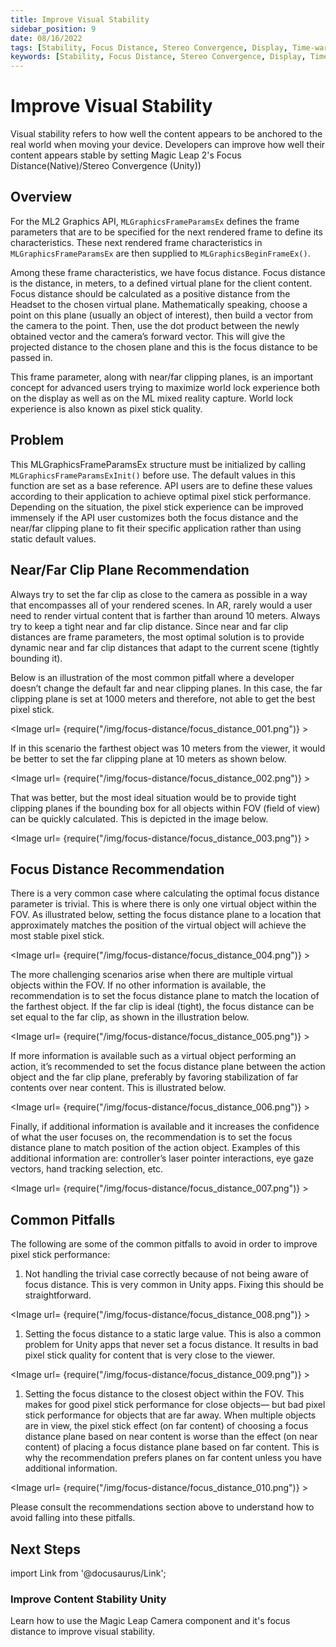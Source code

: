 ```yaml
---
title: Improve Visual Stability
sidebar_position: 9
date: 08/16/2022
tags: [Stability, Focus Distance, Stereo Convergence, Display, Time-warp]
keywords: [Stability, Focus Distance, Stereo Convergence, Display, Time-warp]
---
```


# Improve Visual Stability

Visual stability refers to how well the content appears to be anchored to the real world when moving your device. Developers can improve how well their content appears stable by setting Magic Leap 2's Focus Distance(Native)/Stereo Convergence (Unity))

## Overview

For the ML2 Graphics API, `MLGraphicsFrameParamsEx` defines the frame parameters that are to be specified for the next rendered frame to define its characteristics. These next rendered frame characteristics in `MLGraphicsFrameParamsEx` are then supplied to `MLGraphicsBeginFrameEx()`.

Among these frame characteristics, we have focus distance. Focus distance is the distance, in meters, to a defined virtual plane for the client content. Focus distance should be calculated as a positive distance from the Headset to the chosen virtual plane. Mathematically speaking, choose a point on this plane (usually an object of interest), then build a vector from the camera to the point. Then, use the dot product between the newly obtained vector and the camera’s forward vector. This will give the projected distance to the chosen plane and this is the focus distance to be passed in.

This frame parameter, along with near/far clipping planes, is an important concept for advanced users trying to maximize world lock experience both on the display as well as on the ML mixed reality capture. World lock experience is also known as pixel stick quality.

## Problem

This MLGraphicsFrameParamsEx structure must be initialized by calling `MLGraphicsFrameParamsExInit()`  before use. The default values in this function are set as a base reference. API users are to define these values according to their application to achieve optimal pixel stick performance. Depending on the situation, the pixel stick experience can be improved immensely if the API user customizes both the focus distance and the near/far clipping plane to fit their specific application rather than using static default values.

## Near/Far Clip Plane Recommendation

Always try to set the far clip as close to the camera as possible in a way that encompasses all of your rendered scenes. In AR, rarely would a user need to render virtual content that is farther than around 10 meters. Always try to keep a tight near and far clip distance. Since near and far clip distances are frame parameters, the most optimal solution is to provide dynamic near and far clip distances that adapt to the current scene (tightly bounding it).

Below is an illustration of the most common pitfall where a developer doesn’t change the default far and near clipping planes. In this case, the far clipping plane is set at 1000 meters and therefore, not able to get the best pixel stick.

<Image url= {require("/img/focus-distance/focus_distance_001.png")} ></Image>

If in this scenario the farthest object was 10 meters from the viewer, it would be better to set the far clipping plane at 10 meters as shown below.

<Image url= {require("/img/focus-distance/focus_distance_002.png")} ></Image>

That was better, but the most ideal situation would be to provide tight clipping planes if the bounding box for all objects within FOV (field of view) can be quickly calculated. This is depicted in the image below.

<Image url= {require("/img/focus-distance/focus_distance_003.png")} ></Image>

## Focus Distance Recommendation

There is a very common case where calculating the optimal focus distance parameter is trivial. This is where there is only one virtual object within the FOV. As illustrated below, setting the focus distance plane to a location that approximately matches the position of the virtual object will achieve the most stable pixel stick.

<Image url= {require("/img/focus-distance/focus_distance_004.png")} ></Image>

The more challenging scenarios arise when there are multiple virtual objects within the FOV. If no other information is available, the recommendation is to set the focus distance plane to match the location of the farthest object. If the far clip is ideal (tight), the focus distance can be set equal to the far clip, as shown in the illustration below.

<Image url= {require("/img/focus-distance/focus_distance_005.png")} ></Image>

If more information is available such as a virtual object performing an action, it’s recommended to set the focus distance plane between the action object and the far clip plane, preferably by favoring stabilization of far contents over near content. This is illustrated below.

<Image url= {require("/img/focus-distance/focus_distance_006.png")} ></Image>

Finally, if additional information is available and it increases the confidence of what the user focuses on, the recommendation is to set the focus distance plane to match position of the action object. Examples of this additional information are: controller’s laser pointer interactions, eye gaze vectors, hand tracking selection, etc.

<Image url= {require("/img/focus-distance/focus_distance_007.png")} ></Image>

## Common Pitfalls

The following are some of the common pitfalls to avoid in order to improve pixel stick performance:


1) Not handling the trivial case correctly because of not being aware of focus distance. This is very common in Unity apps. Fixing this should be straightforward.

<Image url= {require("/img/focus-distance/focus_distance_008.png")} ></Image>

1) Setting the focus distance to a static large value. This is also a common problem for Unity apps that never set a focus distance. It results in bad pixel stick quality for content that is very close to the viewer.

<Image url= {require("/img/focus-distance/focus_distance_009.png")} ></Image>

1) Setting the focus distance to the closest object within the FOV. This makes for good pixel stick performance for close objects— but bad pixel stick performance for objects that are far away. When multiple objects are in view, the pixel stick effect (on far content) of choosing a focus distance plane based on near content is worse than the effect (on near content) of placing a focus distance plane based on far content. This is why the recommendation prefers planes on far content unless you have additional information.

<Image url= {require("/img/focus-distance/focus_distance_010.png")} ></Image>

Please consult the recommendations section above to understand how to avoid falling into these pitfalls.

## Next Steps

import Link from '@docusaurus/Link';

<h3><Link to="/docs/guides/unity/display/unity-stabilization-overview"> Improve Content Stability Unity</Link> </h3>

Learn how to use the Magic Leap Camera component and it's focus distance to improve visual stability.

